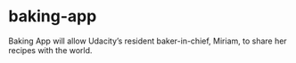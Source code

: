 # baking-app
Baking App will allow Udacity’s resident baker-in-chief, Miriam, to share her recipes with the world.
